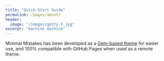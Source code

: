 ```yaml
---
title: "Quick-Start Guide"
permalink: /pages/about/
header:
  image: "/images/getty-2.jpg"
excerpt: "machine machine"
---
```


Minimal Mistakes has been developed as a [Gem-based theme](http://jekyllrb.com/docs/themes/) for easier use, and 100% compatible with GitHub Pages when used as a remote theme.
